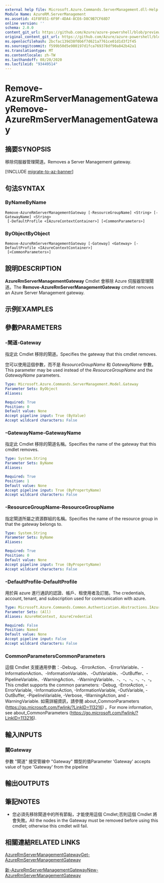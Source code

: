 ```yaml
---
external help file: Microsoft.Azure.Commands.ServerManagement.dll-Help.xml
Module Name: AzureRM.ServerManagement
ms.assetid: 41F8F851-6F9F-4DA4-8CE6-D8C9B7CF68D7
online version: ''
schema: 2.0.0
content_git_url: https://github.com/Azure/azure-powershell/blob/preview/src/ResourceManager/ServerManagement/Commands.ServerManagement/help/Remove-AzureRmServerManagementGateway.md
original_content_git_url: https://github.com/Azure/azure-powershell/blob/preview/src/ResourceManager/ServerManagement/Commands.ServerManagement/help/Remove-AzureRmServerManagementGateway.md
ms.openlocfilehash: 2bcfac139d38f0b6f7d621a7761ce01d1d3f2f45
ms.sourcegitcommit: f599b50d5e980197d1fca769378df90a842b42a1
ms.translationtype: MT
ms.contentlocale: zh-TW
ms.lasthandoff: 08/20/2020
ms.locfileid: "93449514"
---
```

# <span data-ttu-id="9eb40-101">Remove-AzureRmServerManagementGateway</span><span class="sxs-lookup"><span data-stu-id="9eb40-101">Remove-AzureRmServerManagementGateway</span></span>

## <span data-ttu-id="9eb40-102">摘要</span><span class="sxs-lookup"><span data-stu-id="9eb40-102">SYNOPSIS</span></span>
<span data-ttu-id="9eb40-103">移除伺服器管理閘道。</span><span class="sxs-lookup"><span data-stu-id="9eb40-103">Removes a Server Management gateway.</span></span>

[!INCLUDE [migrate-to-az-banner](../../includes/migrate-to-az-banner.md)]

## <span data-ttu-id="9eb40-104">句法</span><span class="sxs-lookup"><span data-stu-id="9eb40-104">SYNTAX</span></span>

### <span data-ttu-id="9eb40-105">ByName</span><span class="sxs-lookup"><span data-stu-id="9eb40-105">ByName</span></span>
```
Remove-AzureRmServerManagementGateway [-ResourceGroupName] <String> [-GatewayName] <String>
 [-DefaultProfile <IAzureContextContainer>] [<CommonParameters>]
```

### <span data-ttu-id="9eb40-106">ByObject</span><span class="sxs-lookup"><span data-stu-id="9eb40-106">ByObject</span></span>
```
Remove-AzureRmServerManagementGateway [-Gateway] <Gateway> [-DefaultProfile <IAzureContextContainer>]
 [<CommonParameters>]
```

## <span data-ttu-id="9eb40-107">說明</span><span class="sxs-lookup"><span data-stu-id="9eb40-107">DESCRIPTION</span></span>
<span data-ttu-id="9eb40-108">**AzureRmServerManagementGateway** Cmdlet 會移除 Azure 伺服器管理閘道。</span><span class="sxs-lookup"><span data-stu-id="9eb40-108">The **Remove-AzureRmServerManagementGateway** cmdlet removes an Azure Server Management gateway.</span></span>

## <span data-ttu-id="9eb40-109">示例</span><span class="sxs-lookup"><span data-stu-id="9eb40-109">EXAMPLES</span></span>

## <span data-ttu-id="9eb40-110">參數</span><span class="sxs-lookup"><span data-stu-id="9eb40-110">PARAMETERS</span></span>

### <span data-ttu-id="9eb40-111">-閘道</span><span class="sxs-lookup"><span data-stu-id="9eb40-111">-Gateway</span></span>
<span data-ttu-id="9eb40-112">指定此 Cmdlet 移除的閘道。</span><span class="sxs-lookup"><span data-stu-id="9eb40-112">Specifies the gateway that this cmdlet removes.</span></span>

<span data-ttu-id="9eb40-113">您可以使用這個參數，而不是 *ResourceGroupName* 和 *GatewayName* 參數。</span><span class="sxs-lookup"><span data-stu-id="9eb40-113">This parameter may be used instead of the *ResourceGroupName* and the *GatewayName* parameters.</span></span>

```yaml
Type: Microsoft.Azure.Commands.ServerManagement.Model.Gateway
Parameter Sets: ByObject
Aliases: 

Required: True
Position: 0
Default value: None
Accept pipeline input: True (ByValue)
Accept wildcard characters: False
```

### <span data-ttu-id="9eb40-114">-GatewayName</span><span class="sxs-lookup"><span data-stu-id="9eb40-114">-GatewayName</span></span>
<span data-ttu-id="9eb40-115">指定此 Cmdlet 移除的閘道名稱。</span><span class="sxs-lookup"><span data-stu-id="9eb40-115">Specifies the name of the gateway that this cmdlet removes.</span></span>

```yaml
Type: System.String
Parameter Sets: ByName
Aliases: 

Required: True
Position: 1
Default value: None
Accept pipeline input: True (ByPropertyName)
Accept wildcard characters: False
```

### <span data-ttu-id="9eb40-116">-ResourceGroupName</span><span class="sxs-lookup"><span data-stu-id="9eb40-116">-ResourceGroupName</span></span>
<span data-ttu-id="9eb40-117">指定閘道所屬之資源群組的名稱。</span><span class="sxs-lookup"><span data-stu-id="9eb40-117">Specifies the name of the resource group in that the gateway belongs to.</span></span>

```yaml
Type: System.String
Parameter Sets: ByName
Aliases: 

Required: True
Position: 0
Default value: None
Accept pipeline input: True (ByPropertyName)
Accept wildcard characters: False
```

### <span data-ttu-id="9eb40-118">-DefaultProfile</span><span class="sxs-lookup"><span data-stu-id="9eb40-118">-DefaultProfile</span></span>
<span data-ttu-id="9eb40-119">用於與 azure 進行通訊的認證、帳戶、租使用者及訂閱。</span><span class="sxs-lookup"><span data-stu-id="9eb40-119">The credentials, account, tenant, and subscription used for communication with azure.</span></span>

```yaml
Type: Microsoft.Azure.Commands.Common.Authentication.Abstractions.IAzureContextContainer
Parameter Sets: (All)
Aliases: AzureRmContext, AzureCredential

Required: False
Position: Named
Default value: None
Accept pipeline input: False
Accept wildcard characters: False
```

### <span data-ttu-id="9eb40-120">CommonParameters</span><span class="sxs-lookup"><span data-stu-id="9eb40-120">CommonParameters</span></span>
<span data-ttu-id="9eb40-121">這個 Cmdlet 支援通用參數：-Debug、-ErrorAction、-ErrorVariable、-InformationAction、-InformationVariable、-OutVariable、-OutBuffer、-PipelineVariable、-WarningAction、-WarningVariable、-、-、-、-、-、-。</span><span class="sxs-lookup"><span data-stu-id="9eb40-121">This cmdlet supports the common parameters: -Debug, -ErrorAction, -ErrorVariable, -InformationAction, -InformationVariable, -OutVariable, -OutBuffer, -PipelineVariable, -Verbose, -WarningAction, and -WarningVariable.</span></span> <span data-ttu-id="9eb40-122">如需詳細資訊，請參閱 about_CommonParameters (https://go.microsoft.com/fwlink/?LinkID=113216) 。</span><span class="sxs-lookup"><span data-stu-id="9eb40-122">For more information, see about_CommonParameters (https://go.microsoft.com/fwlink/?LinkID=113216).</span></span>

## <span data-ttu-id="9eb40-123">輸入</span><span class="sxs-lookup"><span data-stu-id="9eb40-123">INPUTS</span></span>

### <span data-ttu-id="9eb40-124">關</span><span class="sxs-lookup"><span data-stu-id="9eb40-124">Gateway</span></span>
<span data-ttu-id="9eb40-125">參數 "閘道" 接受管線中 "Gateway" 類型的值</span><span class="sxs-lookup"><span data-stu-id="9eb40-125">Parameter 'Gateway' accepts value of type 'Gateway' from the pipeline</span></span>

## <span data-ttu-id="9eb40-126">輸出</span><span class="sxs-lookup"><span data-stu-id="9eb40-126">OUTPUTS</span></span>

## <span data-ttu-id="9eb40-127">筆記</span><span class="sxs-lookup"><span data-stu-id="9eb40-127">NOTES</span></span>
* <span data-ttu-id="9eb40-128">您必須先移除閘道中的所有節點，才能使用這個 Cmdlet;否則這個 Cmdlet 將會失敗。</span><span class="sxs-lookup"><span data-stu-id="9eb40-128">All the nodes in the Gateway must be removed before using this cmdlet; otherwise this cmdlet will fail.</span></span>

## <span data-ttu-id="9eb40-129">相關連結</span><span class="sxs-lookup"><span data-stu-id="9eb40-129">RELATED LINKS</span></span>

[<span data-ttu-id="9eb40-130">AzureRmServerManagementGateway</span><span class="sxs-lookup"><span data-stu-id="9eb40-130">Get-AzureRmServerManagementGateway</span></span>](./Get-AzureRmServerManagementGateway.md)

[<span data-ttu-id="9eb40-131">新-AzureRmServerManagementGateway</span><span class="sxs-lookup"><span data-stu-id="9eb40-131">New-AzureRmServerManagementGateway</span></span>](./New-AzureRmServerManagementGateway.md)


